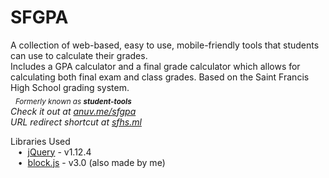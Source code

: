 # SFGPA
A collection of web-based, easy to use, mobile-friendly tools that students can use to calculate their grades.  
Includes a GPA calculator and a final grade calculator which allows for calculating both final exam and class grades. Based on the Saint Francis High School grading system.  
&nbsp;&nbsp;<sub>*Formerly known as* ***student-tools***</sub>  
*Check it out at [anuv.me/sfgpa](http://anuv.me/sfgpa)*  
*URL redirect shortcut at [sfhs.ml](http://sfhs.ml)*  

Libraries Used  
&nbsp;&nbsp;&nbsp;•&nbsp;&nbsp;[jQuery](https://jquery.com/) - v1.12.4  
&nbsp;&nbsp;&nbsp;•&nbsp;&nbsp;[block.js](https://github.com/anuvgupta/block.js) - v3.0 (also made by me)  
